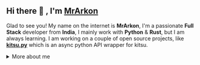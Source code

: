 ## Hi there :wave: , I'm [MrArkon](https://mrarkon.github.io)
Glad to see you! My name on the internet is **MrArkon**, I'm a passionate **Full Stack** developer from **India**, I mainly work with **Python** & **Rust**, but I am always learning. I am working on a couple of open source projects, like [**kitsu.py**](https://github.com/MrArkon/kitsu.py) which is an async python API wrapper for kitsu.

<details>
<summary>
  More about me
</summary>
  
  ## 🍱 My Skills
  ### Web Technologies
  - HTML & CSS
  - SCSS
  - Hugo
  - TailWindCSS
  ### Application Developement
  - Python
  - Rust
  ### Databases
  - PostGreSQL
  - Redis
  - SQLite
  - MongoDB
  ### Productivity Utilities
  - Visual Studio Code
  - Sublime Text
  
  ## 📬 How to reach me
  My social media links are listed on my website at [mrarkon.github.io](https://mrarkon.github.io)
  
</details
